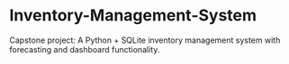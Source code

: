 # Inventory-Management-System
Capstone project: A Python + SQLite inventory management system with forecasting and dashboard functionality.
